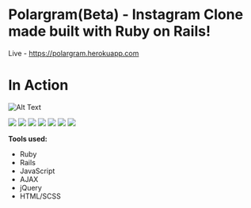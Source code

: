 
# Polargram(Beta) - Instagram Clone made built with Ruby on Rails!

Live - https://polargram.herokuapp.com

# In Action

![Alt Text](https://github.com/narenkukreja/polargram/blob/master/app/assets/images/polargram.gif)

<img src="http://i.imgur.com/qfFr5ul.png"/>
<img src="http://i.imgur.com/K9oywYR.png"  />
<img src="http://i.imgur.com/nnpo3NB.png" />
<img src="http://i.imgur.com/khsafiN.png"  />
<img src="http://i.imgur.com/MlK2WD2.png"  />
<img src="http://i.imgur.com/pclNTHx.png"  />
<img src="http://i.imgur.com/7HVoGXK.png" />

<b>Tools used:</b>
<ul>
<li>Ruby</li>
<li>Rails</li>
<li>JavaScript</li>
<li>AJAX</li>
<li>jQuery</li>
<li>HTML/SCSS</li>

</ul>

